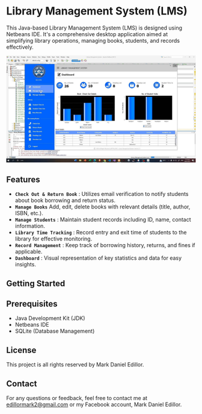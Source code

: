 # Library Management System (LMS)
This Java-based Library Management System (LMS) is designed using Netbeans IDE. It's a comprehensive desktop application aimed at simplifying library operations, managing books, students, and records effectively.

<div align="center">
    <img width="1024" src="src/images/lms-dashboard.png">
</div>

## Features
- **`Check Out & Return Book`**
: Utilizes email verification to notify students about book borrowing and return status.
- **`Manage Books`**
Add, edit, delete books with relevant details (title, author, ISBN, etc.).
- **`Manage Students`**
: Maintain student records including ID, name, contact information.
- **`Library Time Tracking`**
: Record entry and exit time of students to the library for effective monitoring.
- **`Record Management`**
: Keep track of borrowing history, returns, and fines if applicable.
- **`Dashboard`**
: Visual representation of key statistics and data for easy insights.

## Getting Started
## Prerequisites
- Java Development Kit (JDK)
- Netbeans IDE
- SQLite (Database Management)

## License
This project is all rights reserved by Mark Daniel Edillor.

## Contact
For any questions or feedback, feel free to contact me at edillormark2@gmail.com or my Facebook account, Mark Daniel Edillor.
